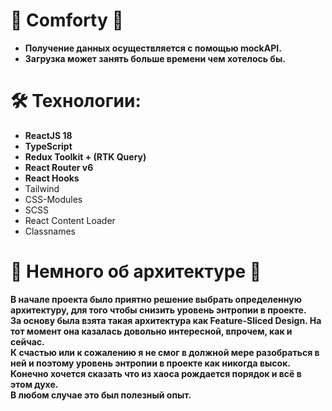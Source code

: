 # :seat: Comforty :seat:

- **Получение данных осуществляется с помощью mockAPI.** 
- **Загрузка может занять больше времени чем хотелось бы.**

# 🛠 Технологии:

- **ReactJS 18**
- **TypeScript**
- **Redux Toolkit + (RTK Query)**
- **React Router v6**
- **React Hooks**
- Tailwind
- CSS-Modules
- SCSS
- React Content Loader
- Classnames

# :european_castle: Немного об архитектуре :european_castle:

**В начале проекта было приятно решение выбрать определенную архитектуру, для того чтобы снизить уровень энтропии в проекте. 
<br/>За основу была взята такая архитектура как Feature-Sliced Design. На тот момент она казалась довольно интересной, впрочем, как и сейчас. 
<br/>К счастью или к сожалению я не смог в должной мере разобраться в ней и поэтому уровень энтропии в проекте как никогда высок. 
Конечно хочется сказать что из хаоса рождается порядок и всё в этом духе. 
<br/>В любом случае это был полезный опыт.**

